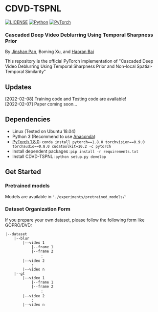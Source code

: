# CDVD-TSPNL

[![LICENSE](https://img.shields.io/badge/license-MIT-green)](https://github.com/xuboming8/CDVD-TSPNL/blob/main/LICENSE)
[![Python](https://img.shields.io/badge/python-3.7-blue.svg)](https://www.python.org/)
[![PyTorch](https://img.shields.io/badge/pytorch-1.8.0-%237732a8)](https://pytorch.org/)

### Cascaded Deep Video Deblurring Using Temporal Sharpness Prior
By [Jinshan Pan](https://jspan.github.io/), Boming Xu, and [Haoran Bai](https://csbhr.github.io/)

This repository is the official PyTorch implementation of "Cascaded Deep Video Deblurring Using Temporal Sharpness Prior and Non-local Spatial-Temporal Similarity"

## Updates
[2022-02-08] Training code and Testing code are available!  
[2022-02-07] Paper coming soon...

## Dependencies
- Linux (Tested on Ubuntu 18.04)
- Python 3 (Recommend to use [Anaconda](https://www.anaconda.com/download/#linux))
- [PyTorch 1.8.0](https://pytorch.org/): `conda install pytorch==1.8.0 torchvision==0.9.0 torchaudio==0.8.0 cudatoolkit=10.2 -c pytorch`
- Install dependent packages :`pip install -r requirements.txt`
- Install CDVD-TSPNL :`python setup.py develop`

## Get Started

### Pretrained models
Models are available in  `'./experiments/pretrained_models/'`

### Dataset Organization Form
If you prepare your own dataset, please follow the following form like GOPRO/DVD:
```
|--dataset  
    |--blur  
        |--video 1
            |--frame 1
            |--frame 2
                ：  
        |--video 2
            :
        |--video n
    |--gt
        |--video 1
            |--frame 1
            |--frame 2
                ：  
        |--video 2
        	:
        |--video n
```